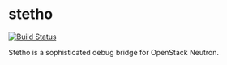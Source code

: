 # stetho
[![Build Status](https://travis-ci.org/UnitedStackSDN/stetho.svg?branch=master)](https://travis-ci.org/UnitedStackSDN/stetho)

Stetho is a sophisticated debug bridge for OpenStack Neutron.

